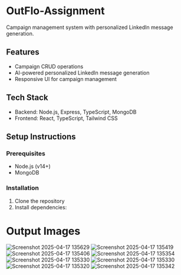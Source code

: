 # OutFlo-Assignment

Campaign management system with personalized LinkedIn message generation.

## Features

- Campaign CRUD operations
- AI-powered personalized LinkedIn message generation
- Responsive UI for campaign management

## Tech Stack

- Backend: Node.js, Express, TypeScript, MongoDB
- Frontend: React, TypeScript, Tailwind CSS

## Setup Instructions

### Prerequisites
- Node.js (v14+)
- MongoDB

### Installation

1. Clone the repository
2. Install dependencies:


# Output Images 


![Screenshot 2025-04-17 135629](https://github.com/user-attachments/assets/1c1858be-0085-421d-93c7-b262f50d416b)
![Screenshot 2025-04-17 135419](https://github.com/user-attachments/assets/9942c681-7064-4c67-a8c1-00fc0f3088de)
![Screenshot 2025-04-17 135406](https://github.com/user-attachments/assets/bacbb114-771e-4a7c-8306-84d03576192f)
![Screenshot 2025-04-17 135354](https://github.com/user-attachments/assets/88805723-4ee4-4844-a0fd-29de16e6fb80)
![Screenshot 2025-04-17 135330](https://github.com/user-attachments/assets/cf73bce1-89dd-4564-aec9-31a1885a43a7)
![Screenshot 2025-04-17 135330](https://github.com/user-attachments/assets/4d790a53-57b4-4e44-a1e2-cf8764655234)
![Screenshot 2025-04-17 135320](https://github.com/user-attachments/assets/4c16fc84-e69e-424b-9627-32b64f2c296a)
![Screenshot 2025-04-17 135342](https://github.com/user-attachments/assets/af7bcb1a-95b9-4a43-a4cf-a48601edf12b)
